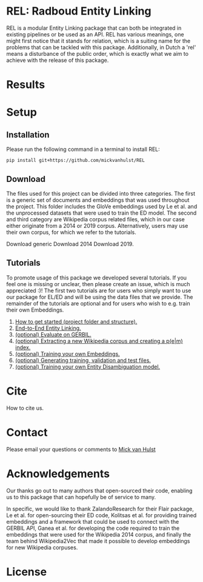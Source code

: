 # REL: Radboud Entity Linking
REL is a modular Entity Linking package that can both be integrated in existing pipelines or be used as an API. REL has various meanings, one might first notice that it stands for relation, which is a suiting name for
the problems that can be tackled with this package. Additionally, in Dutch a 'rel' means a disturbance of the public order, which is exactly what we aim to achieve with the release of this package.

# Results

# Setup
## Installation
Please run the following command in a terminal to install REL:
```
pip install git+https://github.com/mickvanhulst/REL
```

## Download
The files used for this project can be divided into three categories. The first is a generic set of documents and embeddings that was used throughout
the project. This folder includes the GloVe embeddings used by Le et al. and the unprocessed datasets that were used to train
the ED model. The second and third category are Wikipedia corpus related files, which in our case either originate from a 2014 or 
2019 corpus. Alternatively, users may use their own corpus, for which we refer to the tutorials.

Download generic
Download 2014
Download 2019.

## Tutorials
To promote usage of this package we developed several tutorials. If you feel one is missing or unclear, then please
create an issue, which is much appreciated :)! The first two tutorials are
for users who simply want to use our package for EL/ED and will be using the data files that we provide. 
The remainder of the tutorials are optional and for users who wish to e.g. train their own Embeddings.

1. [How to get started (project folder and structure).](https://github.com/mickvanhulst/REL/tree/master/tutorials/01_How_to_get_started.md)
2. [End-to-End Entity Linking.](https://github.com/mickvanhulst/REL/tree/master/tutorials/02_E2E_Entity_Linking.md)
3. [(optional) Evaluate on GERBIL.](https://github.com/mickvanhulst/REL/tree/master/tutorials/03_Evaluate_Gerbil.md)
4. [(optional) Extracting a new Wikipedia corpus and creating a p(e|m) index.](https://github.com/mickvanhulst/REL/tree/master/tutorials/04_Extracting_a_new_Wikipedia_corpus.md)
5. [(optional) Training your own Embeddings.](https://github.com/mickvanhulst/REL/tree/master/tutorials/05_training_your_own_embeddings.md)
6. [(optional) Generating training, validation and test files.](https://github.com/mickvanhulst/REL/tree/master/tutorials/06_generating_training_test_files.md)
7. [(optional) Training your own Entity Disambiguation model.](https://github.com/mickvanhulst/REL/tree/master/tutorials/07_training_your_own_ED_model.md)

# Cite
How to cite us.

# Contact
Please email your questions or comments to [Mick van Hulst]('mick.vanhulst@gmail.com)

# Acknowledgements
Our thanks go out to many authors that open-sourced their code, enabling us to this package that can hopefully be of service to many.

In specific, we would like to thank ZalandoResearch for their  Flair package, Le et al. for open-sourcing their
ED code, Kolitsas et al. for providing trained embeddings and a framework that could be used to connect with the GERBIL API, 
Ganea et al. for developing the code required to train the embeddings that were used for the Wikipedia 2014 corpus, and finally the team
behind Wikipedia2Vec that made it possible to develop embeddings for new Wikipedia corpuses.

# License 
